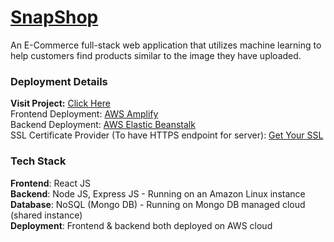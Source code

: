 # [SnapShop](https://snap-shop.d3ecocrh7z4pdj.amplifyapp.com/)
An E-Commerce full-stack web application that utilizes machine learning to help customers find products similar to the image they have uploaded. 

### Deployment Details
<b>Visit Project:</b> [Click Here](https://snap-shop.d3ecocrh7z4pdj.amplifyapp.com/)<br />
Frontend Deployment: [AWS Amplify](https://snap-shop.d3ecocrh7z4pdj.amplifyapp.com)<br />
Backend Deployment: [AWS Elastic Beanstalk](https://the-4pm-store-server.ap-south-1.elasticbeanstalk.com)<br />
SSL Certificate Provider (To have HTTPS endpoint for server): [Get Your SSL](https://manage.sslforfree.com)<br />

### Tech Stack
**Frontend**: React JS<br />
**Backend**: Node JS, Express JS - Running on an Amazon Linux instance<br />
**Database**: NoSQL (Mongo DB) - Running on Mongo DB managed cloud (shared instance)<br />
**Deployment**: Frontend & backend both deployed on AWS cloud<br />

